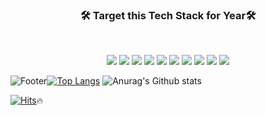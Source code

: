 <h3 align="center"><b>🛠 Target this Tech Stack for Year🛠</b></h3>
</br>
<p align="center">
<img src="https://img.shields.io/badge/JAVA-007396?style=for-the-badge&logo=java&logoColor=white">
<img src="https://img.shields.io/badge/Spring-6DB33F?style=for-the-badge&logo=Spring&logoColor=white">
<img src="https://img.shields.io/badge/oracle-F80000?style=for-the-badge&logo=oracle&logoColor=white">
<img src="https://img.shields.io/badge/mysql-4479A1?style=for-the-badge&logo=mysql&logoColor=white">
<img src="https://img.shields.io/badge/mariaDB-003545?style=for-the-badge&logo=mariaDB&logoColor=white">
<img src="https://img.shields.io/badge/javascript-F7DF1E?style=for-the-badge&logo=javascript&logoColor=black">
<img src="https://img.shields.io/badge/react-61DAFB?style=for-the-badge&logo=react&logoColor=black">
  
<img src="https://img.shields.io/badge/github-181717?style=for-the-badge&logo=github&logoColor=white">
<img src="https://img.shields.io/badge/aws-232F3E?style=for-the-badge&logo=aws&logoColor=white">
<img src="https://img.shields.io/badge/bootstrap-7952B3?style=for-the-badge&logo=bootstrap&logoColor=white">

![Footer](https://capsule-render.vercel.app/api?type=waving&color=auto&height=200&section=header&text=My%3-stats&fontSize=45)[![Top Langs](https://github-readme-stats.vercel.app/api/top-langs/?username=himjjong&layout=compact&theme=auto&langs_count=5)](https://github.com/anuraghazra/github-readme-stats)
  ![Anurag's Github stats](https://github-readme-stats.vercel.app/api?username=himjjong&show_icons=true&theme=purple)
 
[![Hits](https://hits.seeyoufarm.com/api/count/incr/badge.svg?url=https%3A%2F%2Fgithub.com%2Fkmsbio%2F&count_bg=%2379C83D&title_bg=%23555555&icon=&icon_color=%23E7E7E7&title=Visitor&edge_flat=false)](https://hits.seeyoufarm.com):fire:
